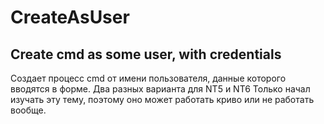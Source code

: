 # CreateAsUser
Create cmd as some user, with credentials
--
Создает процесс cmd от имени пользователя, данные которого вводятся в форме. Два разных варианта для NT5 и NT6
Только начал изучать эту тему, поэтому оно может работать криво или не работать вообще.
